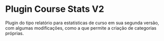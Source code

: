 # Plugin Course Stats V2
Plugin do tipo relatório para estatísticas de curso em sua segunda versão, com algumas modificações, como a que permite a criação de categorias próprias.
